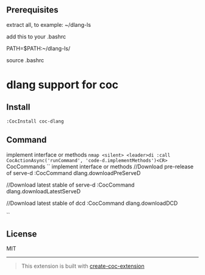 ## Prerequisites

extract all, to example: ~/dlang-ls

add this to your .bashrc

PATH=$PATH:~/dlang-ls/

source .bashrc

# dlang support for coc

## Install

`:CocInstall coc-dlang`

## Command 

implement interface or methods
``
nmap <silent> <leader>di :call CocActionAsync('runCommand', 'code-d.implementMethods')<CR>
``
CocCommands
``
implement interface or methods
//Download pre-release of serve-d 
:CocCommand dlang.downloadPreServeD 

//Download latest stable of serve-d 
:CocCommand dlang.downloadLatestServeD 

//Download latest stable of dcd 
:CocCommand dlang.downloadDCD 

``

## License

MIT

---

> This extension is built with [create-coc-extension](https://github.com/fannheyward/create-coc-extension)

